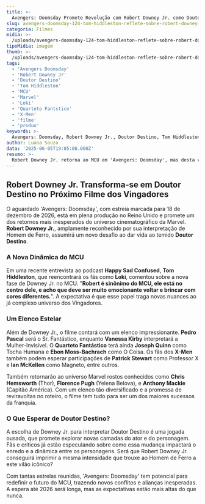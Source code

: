 ```yaml
---
title: >-
  Avengers: Doomsday Promete Revolução com Robert Downey Jr. como Doutor Destino
slug: avengers-doomsday-124-tom-hiddleston-reflete-sobre-robert-downey-jr-como-doutor-destino
categoria: Filmes
midia: >-
  /uploads/avengers-doomsday-124-tom-hiddleston-reflete-sobre-robert-downey-jr-como-doutor-destino-thumb.png
tipoMidia: imagem
thumb: >-
  /uploads/avengers-doomsday-124-tom-hiddleston-reflete-sobre-robert-downey-jr-como-doutor-destino-thumb.png
tags:
  - 'Avengers Doomsday'
  - 'Robert Downey Jr'
  - 'Doutor Destino'
  - 'Tom Hiddleston'
  - 'MCU'
  - 'Marvel'
  - 'Loki'
  - 'Quarteto Fantstico'
  - 'X-Men'
  - 'filme'
  - 'produo'
keywords: >-
  Avengers: Doomsday, Robert Downey Jr., Doutor Destino, Tom Hiddleston, MCU, Marvel, Loki, Quarteto Fantástico, X-Men, filme, produção
author: Luana Souza
data: '2025-06-05T19:05:06.000Z'
resumo: >-
  Robert Downey Jr. retorna ao MCU em 'Avengers: Doomsday', mas desta vez como o icônico vilão Doutor Destino. Tom Hiddleston compartilha suas expectativas sobre essa transformação surpreendente.
---
```


## Robert Downey Jr. Transforma-se em Doutor Destino no Próximo Filme dos Vingadores

O aguardado 'Avengers: Doomsday', com estreia marcada para 18 de dezembro de 2026, está em plena produção no Reino Unido e promete um dos retornos mais inesperados do universo cinematográfico da Marvel. **Robert Downey Jr.**, amplamente reconhecido por sua interpretação de Homem de Ferro, assumirá um novo desafio ao dar vida ao temido **Doutor Destino**.

### A Nova Dinâmica do MCU

Em uma recente entrevista ao podcast **Happy Sad Confused**, **Tom Hiddleston**, que reencontrará os fãs como **Loki**, comentou sobre a nova fase de Downey Jr. no MCU. "**Robert é sinônimo do MCU, ele está no centro dele, e acho que deve ser muito emocionante voltar e brincar com cores diferentes.**". A expectativa é que esse papel traga novas nuances ao já complexo universo dos Vingadores.

### Um Elenco Estelar

Além de Downey Jr., o filme contará com um elenco impressionante. **Pedro Pascal** será o Sr. Fantástico, enquanto **Vanessa Kirby** interpretará a Mulher-Invisível. O **Quarteto Fantástico** terá ainda **Joseph Quinn** como Tocha Humana e **Ebon Moss-Bachrach** como O Coisa. Os fãs dos **X-Men** também podem esperar participações de **Patrick Stewart** como Professor X e **Ian McKellen** como Magneto, entre outros.

Também retornarão ao universo Marvel rostos conhecidos como **Chris Hemsworth** (Thor), **Florence Pugh** (Yelena Belova), e **Anthony Mackie** (Capitão América). Com um elenco tão diversificado e a promessa de reviravoltas no roteiro, o filme tem tudo para ser um dos maiores sucessos da franquia.

### O Que Esperar de Doutor Destino?

A escolha de Downey Jr. para interpretar Doutor Destino é uma jogada ousada, que promete explorar novas camadas do ator e do personagem. Fãs e críticos já estão especulando sobre como essa mudança impactará o enredo e a dinâmica entre os personagens. Será que Robert Downey Jr. conseguirá imprimir a mesma intensidade que trouxe ao Homem de Ferro a este vilão icônico?

Com tantas estrelas reunidas, 'Avengers: Doomsday' tem potencial para redefinir o futuro do MCU, trazendo novos conflitos e alianças inesperadas. A espera até 2026 será longa, mas as expectativas estão mais altas do que nunca.